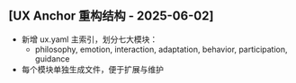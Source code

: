 ## [UX Anchor 重构结构 - 2025-06-02]
- 新增 ux.yaml 主索引，划分七大模块：
  - philosophy, emotion, interaction, adaptation, behavior, participation, guidance
- 每个模块单独生成文件，便于扩展与维护
